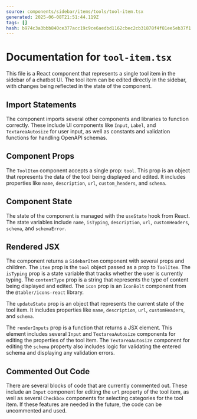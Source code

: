 ```yaml
---
source: components/sidebar/items/tools/tool-item.tsx
generated: 2025-06-08T21:51:44.119Z
tags: []
hash: b974c3a3bbb840ce377acc19c9ce6aedbd1162cbec2cb31878f4f81ee5eb37f1
---
```


# Documentation for `tool-item.tsx`

This file is a React component that represents a single tool item in the sidebar of a chatbot UI. The tool item can be edited directly in the sidebar, with changes being reflected in the state of the component.

## Import Statements

The component imports several other components and libraries to function correctly. These include UI components like `Input`, `Label`, and `TextareaAutosize` for user input, as well as constants and validation functions for handling OpenAPI schemas.

## Component Props

The `ToolItem` component accepts a single prop: `tool`. This prop is an object that represents the data of the tool being displayed and edited. It includes properties like `name`, `description`, `url`, `custom_headers`, and `schema`.

## Component State

The state of the component is managed with the `useState` hook from React. The state variables include `name`, `isTyping`, `description`, `url`, `customHeaders`, `schema`, and `schemaError`.

## Rendered JSX

The component returns a `SidebarItem` component with several props and children. The `item` prop is the `tool` object passed as a prop to `ToolItem`. The `isTyping` prop is a state variable that tracks whether the user is currently typing. The `contentType` prop is a string that represents the type of content being displayed and edited. The `icon` prop is an `IconBolt` component from the `@tabler/icons-react` library.

The `updateState` prop is an object that represents the current state of the tool item. It includes properties like `name`, `description`, `url`, `customHeaders`, and `schema`.

The `renderInputs` prop is a function that returns a JSX element. This element includes several `Input` and `TextareaAutosize` components for editing the properties of the tool item. The `TextareaAutosize` component for editing the `schema` property also includes logic for validating the entered schema and displaying any validation errors.

## Commented Out Code

There are several blocks of code that are currently commented out. These include an `Input` component for editing the `url` property of the tool item, as well as several `Checkbox` components for selecting categories for the tool item. If these features are needed in the future, the code can be uncommented and used.